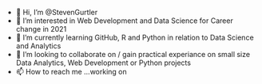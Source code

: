 - 👋 Hi, I’m @StevenGurtler
- 👀 I’m interested in Web Development and Data Science for Career change in 2021
- 🌱 I’m currently learning GitHub, R and Python in relation to Data Science and Analytics 
- 💞️ I’m looking to collaborate on / gain practical experiance on small size Data Analytics, Web Development or Python projects 
- 📫 How to reach me ...working on

<!---
StevenGurtler/StevenGurtler is a ✨ special ✨ repository because its `README.md` (this file) appears on your GitHub profile.
You can click the Preview link to take a look at your changes.
--->
